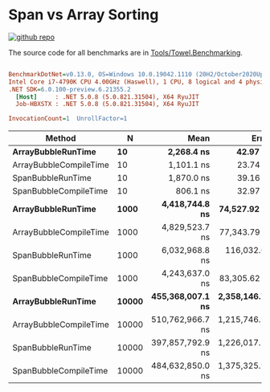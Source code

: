 # Span vs Array Sorting

<a href="https://github.com/ZacharyPatten/Towel" alt="Github Repository"><img alt="github repo" src="https://img.shields.io/badge/github-repo-black?logo=github&amp;style=flat" title="Go To Github Repo" alt="Github Repository"></a>

The source code for all benchmarks are in [Tools/Towel.Benchmarking](https://github.com/ZacharyPatten/Towel/tree/main/Tools/Towel_Benchmarking).

``` ini

BenchmarkDotNet=v0.13.0, OS=Windows 10.0.19042.1110 (20H2/October2020Update)
Intel Core i7-4790K CPU 4.00GHz (Haswell), 1 CPU, 8 logical and 4 physical cores
.NET SDK=6.0.100-preview.6.21355.2
  [Host]     : .NET 5.0.8 (5.0.821.31504), X64 RyuJIT
  Job-HBXSTX : .NET 5.0.8 (5.0.821.31504), X64 RyuJIT

InvocationCount=1  UnrollFactor=1  

```
|                 Method |     N |             Mean |           Error |          StdDev |           Median |
|----------------------- |------ |-----------------:|----------------:|----------------:|-----------------:|
|     **ArrayBubbleRunTime** |    **10** |       **2,268.4 ns** |        **42.97 ns** |        **47.76 ns** |       **2,300.0 ns** |
| ArrayBubbleCompileTime |    10 |       1,101.1 ns |        23.74 ns |        66.19 ns |       1,100.0 ns |
|      SpanBubbleRunTime |    10 |       1,870.0 ns |        39.16 ns |        95.33 ns |       1,900.0 ns |
|  SpanBubbleCompileTime |    10 |         806.1 ns |        32.97 ns |        96.70 ns |         800.0 ns |
|     **ArrayBubbleRunTime** |  **1000** |   **4,418,744.8 ns** |    **74,527.92 ns** |   **177,123.48 ns** |   **4,361,000.0 ns** |
| ArrayBubbleCompileTime |  1000 |   4,829,523.7 ns |    77,343.79 ns |   196,864.63 ns |   4,759,050.0 ns |
|      SpanBubbleRunTime |  1000 |   6,032,968.8 ns |   116,032.05 ns |   113,958.99 ns |   6,031,150.0 ns |
|  SpanBubbleCompileTime |  1000 |   4,243,637.0 ns |    83,305.62 ns |   116,782.84 ns |   4,215,100.0 ns |
|     **ArrayBubbleRunTime** | **10000** | **455,368,007.1 ns** | **2,358,146.70 ns** | **2,090,435.63 ns** | **454,983,900.0 ns** |
| ArrayBubbleCompileTime | 10000 | 510,762,966.7 ns | 1,215,746.52 ns |   949,174.91 ns | 511,029,800.0 ns |
|      SpanBubbleRunTime | 10000 | 397,857,792.9 ns | 1,226,017.16 ns | 1,086,832.28 ns | 398,157,850.0 ns |
|  SpanBubbleCompileTime | 10000 | 484,632,850.0 ns | 1,375,325.98 ns | 1,219,190.66 ns | 484,314,750.0 ns |

